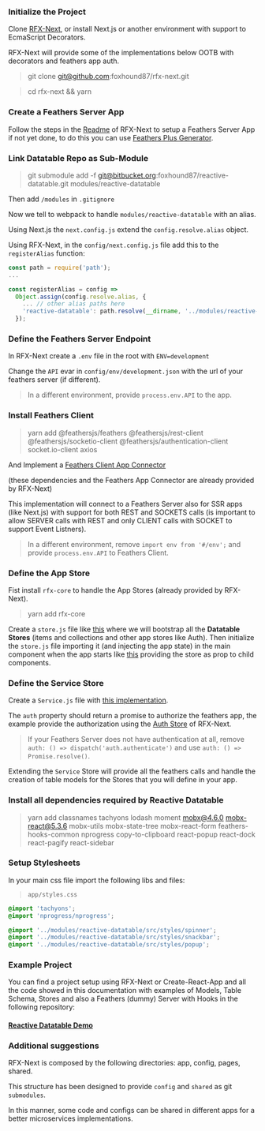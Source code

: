 ### Initialize the Project

Clone [RFX-Next](https://github.com/foxhound87/rfx-next), or install Next.js or another environment with support to EcmaScript Decorators.

RFX-Next will provide some of the implementations below OOTB with decorators and feathers app auth.

> git clone git@github.com:foxhound87/rfx-next.git

> cd rfx-next && yarn

### Create a Feathers Server App

Follow the steps in the [Readme](https://github.com/foxhound87/rfx-next/blob/master/README.md) of RFX-Next to setup a Feathers Server App if not yet done, to do this you can use [Feathers Plus Generator](https://generator.feathers-plus.com/get-started/).

### Link Datatable Repo as Sub-Module

> git submodule add -f git@bitbucket.org:foxhound87/reactive-datatable.git modules/reactive-datatable

Then add `/modules` in `.gitignore`

Now we tell to webpack to handle `modules/reactive-datatable` with an alias.

Using Next.js the `next.config.js` extend the `config.resolve.alias` object.

Using RFX-Next, in the `config/next.config.js` file add this to the `registerAlias` function:

```javascript
const path = require('path');
...

const registerAlias = config =>
  Object.assign(config.resolve.alias, {
    ... // other alias paths here
    'reactive-datatable': path.resolve(__dirname, '../modules/reactive-datatable'),
  });
```

### Define the Feathers Server Endpoint

In RFX-Next create a `.env` file in the root with `ENV=development`

Change the `API` evar in `config/env/development.json` with the url of your feathers server (if different).

> In a different environment, provide `process.env.API` to the app.

### Install Feathers Client

> yarn add @feathersjs/feathers @feathersjs/rest-client @feathersjs/socketio-client @feathersjs/authentication-client socket.io-client axios

And Implement a [Feathers Client App Connector](https://github.com/foxhound87/rfx-next/blob/master/shared/feathers.js)

(these dependencies and the Feathers App Connector are already provided by RFX-Next)

This implementation will connect to a Feathers Server also for SSR apps (like Next.js) with support for both REST and SOCKETS calls (is important to allow SERVER calls with REST and only CLIENT calls with SOCKET to support Event Listners).

> In a different environment, remove `import env from '#/env';` and provide `process.env.API` to Feathers Client.


### Define the App Store

Fist install `rfx-core` to handle the App Stores (already provided by RFX-Next).

> yarn add rfx-core

Create a `store.js` file like [this](https://github.com/foxhound87/rfx-next/blob/master/app/store.js) where we will bootstrap all the **Datatable Stores** (items and collections and other app stores like Auth). Then initialize the `store.js` file importing it (and injecting the app state) in the main component when the app starts like [this](https://github.com/foxhound87/rfx-next/blob/master/pages/_app.js) providing the store as prop to child components.

### Define the Service Store

Create a `Service.js` file with [this implementation](https://github.com/foxhound87/rfx-next/blob/master/shared/feathers.js).

The `auth` property should return a promise to authorize the feathers app, the example provide the authorization using the [Auth Store](https://github.com/foxhound87/rfx-next/blob/master/shared/stores/Auth.js) of RFX-Next.

> If your Feathers Server does not have authentication at all, remove `auth: () => dispatch('auth.authenticate')` and use `auth: () => Promise.resolve()`.

Extending the `Service` Store will provide all the feathers calls and handle the creation of table models for the Stores that you will define in your app.


### Install all dependencies required by Reactive Datatable

> yarn add classnames tachyons lodash moment mobx@4.6.0 mobx-react@5.3.6 mobx-utils mobx-state-tree mobx-react-form feathers-hooks-common nprogress copy-to-clipboard react-popup react-dock react-pagify react-sidebar

### Setup Stylesheets

In your main css file import the following libs and files:

> `app/styles.css`

```css
@import 'tachyons';
@import 'nprogress/nprogress';

@import '../modules/reactive-datatable/src/styles/spinner';
@import '../modules/reactive-datatable/src/styles/snackbar';
@import '../modules/reactive-datatable/src/styles/popup';
```

### Example Project

You can find a project setup using RFX-Next or Create-React-App and all the code showed in this documentation with examples of Models, Table Schema, Stores and also a Feathers (dummy) Server with Hooks in the following repository:

#### [Reactive Datatable Demo](https://github.com/foxhound87/reactive-datatable-demo)

### Additional suggestions

RFX-Next is composed by the following directories: app, config, pages, shared.

This structure has been designed to provide `config` and `shared` as git `submodules`.

In this manner, some code and configs can be shared in different apps for a better microservices implementations.